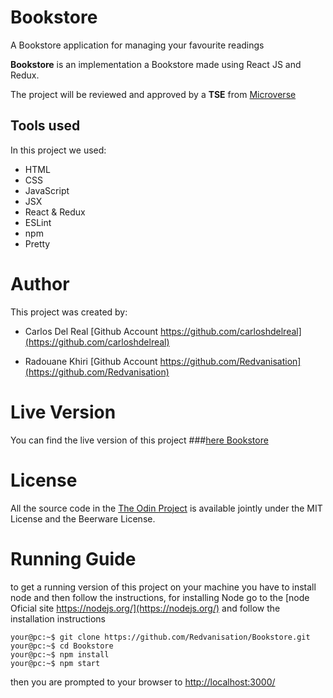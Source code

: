 # Bookstore

A Bookstore application for managing your favourite readings

**Bookstore** is an implementation a Bookstore made using React JS and Redux.

The project will be reviewed and approved by a **TSE** from [Microverse](https://microverse.org)

## Tools used

In this project we used:

- HTML
- CSS
- JavaScript
- JSX
- React & Redux
- ESLint
- npm
- Pretty

# Author

This project was created by:

- Carlos Del Real [Github Account https://github.com/carloshdelreal](https://github.com/carloshdelreal)

- Radouane Khiri [Github Account https://github.com/Redvanisation](https://github.com/Redvanisation)

# Live Version

You can find the live version of this project ###[here Bookstore](https://romantic-jones-35e941.netlify.com/)

# License

All the source code in the [The Odin Project](https://www.theodinproject.com) is available jointly under the MIT License and the Beerware License.

# Running Guide

to get a running version of this project on your machine you have to install node and then follow the instructions, for installing Node go to the [node Oficial site https://nodejs.org/](https://nodejs.org/) and follow the installation instructions

```Shell
your@pc:~$ git clone https://github.com/Redvanisation/Bookstore.git
your@pc:~$ cd Bookstore
your@pc:~$ npm install
your@pc:~$ npm start

```

then you are prompted to your browser to [http://localhost:3000/](http://localhost:3000/)

